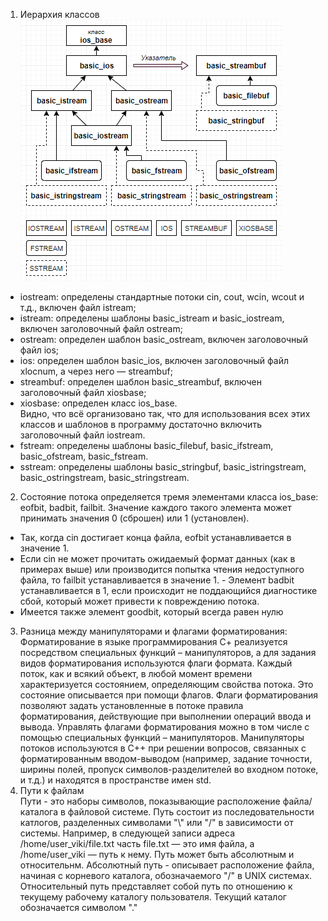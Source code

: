 1) Иерархия классов <br />
![Иерархия классов потоков](./IOSTREAM.png "Иерархия классов потоков") <br />
- iostream: определены стандартные потоки cin, cout, wcin, wcout и т.д., включен файл istream;
- istream: определены шаблоны basic_istream и basic_iostream, включен заголовочный файл ostream;
- ostream: определен шаблон basic_ostream, включен заголовочный файл ios;
- ios: определен шаблон basic_ios, включен заголовочный файл xlocnum, а через него — streambuf;
- streambuf: определен шаблон basic_streambuf, включен заголовочный файл xiosbase;
- xiosbase: определен класс ios_base. <br />
Видно, что всё организовано так, что для использования всех этих классов и шаблонов в программу достаточно включить заголовочный файл iostream.
- fstream: определены шаблоны basic_filebuf, basic_ifstream, basic_ofstream, basic_fstream.
- sstream: определены шаблоны basic_stringbuf, basic_istringstream, basic_ostringstream, basic_stringstream. <br />
2) Состояние потока определяется тремя элементами класса ios_base: eofbit, badbit, failbit. Значение каждого такого элемента может принимать значения 0 (сброшен) или 1 (установлен). 
- Так, когда cin достигает конца файла, eofbit устанавливается в значение 1. 
- Если cin не может прочитать ожидаемый формат данных (как в примерах выше) или производится попытка чтения недоступного файла, то failbit устанавливается в значение 1. - Элемент badbit устанавливается в 1, если происходит не поддающийся диагностике сбой, который может привести к повреждению потока.
- Имеется также элемент goodbit, который всегда равен нулю <br />
3) Разница между манипуляторами и флагами форматирования: <br />
Форматирование в языке программирования С+ реализуется посредством специальных функций – манипуляторов, 
а для задания видов форматирования используются флаги формата. Каждый поток, как и всякий объект, в любой момент 
времени характеризуется состоянием, определяющим свойства потока. Это состояние описывается при помощи флагов. 
Флаги форматирования позволяют задать установленные в потоке правила форматирования, действующие при выполнении операций ввода и вывода. 
Управлять флагами форматирования можно в том числе с помощью специальных функций – манипуляторов. Манипуляторы потоков используются в C++ 
при решении вопросов, связанных с форматированным вводом-выводом (например, задание точности, ширины полей, пропуск символов-разделителей 
во входном потоке, и т.д.) и находятся в пространстве имен std. <br />
4) Пути к файлам <br />
Пути - это наборы символов, показывающие расположение файла/каталога в файловой системе. 
Путь состоит из последовательности катлогов, разделенных символами "\\" или "/" в зависимости от системы. Например, в следующей записи адреса /home/user_viki/file.txt часть file.txt — это имя файла, а /home/user_viki — путь к нему. Путь может быть абсолютным и относительнм. Абсолютный путь - описывает расположение файла, начиная с корневого каталога, обозначаемого "/" в UNIX системах. Относительный путь представляет собой путь по отношению к текущему рабочему каталогу пользователя. Текущий каталог обозначается символом "."

